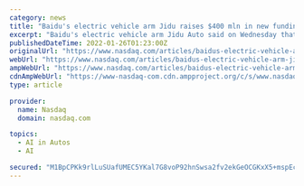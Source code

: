 ```yaml
---
category: news
title: "Baidu's electric vehicle arm Jidu raises $400 mln in new funding round"
excerpt: "Baidu's electric vehicle arm Jidu Auto said on Wednesday that it has raised nearly $400 million from Baidu and Zhejiang Geely Holding Group in a new funding round. BEIJING, Jan 26 (Reuters ..."
publishedDateTime: 2022-01-26T01:23:00Z
originalUrl: "https://www.nasdaq.com/articles/baidus-electric-vehicle-arm-jidu-raises-%24400-mln-in-new-funding-round"
webUrl: "https://www.nasdaq.com/articles/baidus-electric-vehicle-arm-jidu-raises-%24400-mln-in-new-funding-round"
ampWebUrl: "https://www.nasdaq.com/articles/baidus-electric-vehicle-arm-jidu-raises-%24400-mln-in-new-funding-round?amp"
cdnAmpWebUrl: "https://www-nasdaq-com.cdn.ampproject.org/c/s/www.nasdaq.com/articles/baidus-electric-vehicle-arm-jidu-raises-%24400-mln-in-new-funding-round?amp"
type: article

provider:
  name: Nasdaq
  domain: nasdaq.com

topics:
  - AI in Autos
  - AI

secured: "M1BpCPKk9rlLuSUafUMEC5YKal7G8voP92hnSwsa2fv2ekGeOCGKxX5+mspEcKR/TE+m3a6oegql1sxhVTLNM73Zul2+CprNk7MjbLN5co+xC2Wy9s0BYq5kNYPPYCdRqhXI8ujbcx2UY89F55sLJ6nqiSI3THhX3W94/ZIIB4EmfCSdS6Egcqr3URJuC7v7QwBFypVKd+6Y+X71SPqBbanvjlxuwWDVrzQcL91tPgNK7LpFPrCipC5CtN3ukK+WBDn4XdscR9XkzzU/wqxGbzyt+HFnsx0Ui3/FADFHBUpOoWd8FEoauVSTUJsT3QLgwATN1kdAYKYK0j9IwrWGsdC3fpbInsWvJxxVGDa+aQg=;hGXnewXhhJXh3bXCtX5HjQ=="
---
```


